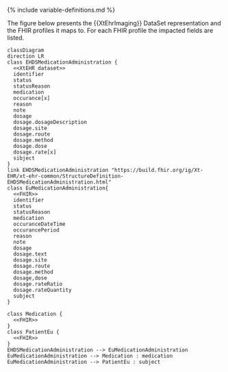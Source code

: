 {% include variable-definitions.md %}

The figure below presents the {{XtEhrImaging}} DataSet representation and the FHIR profiles it maps to. For each FHIR profile the impacted fields are listed.

```mermaid
classDiagram
direction LR
class EHDSMedicationAdministration {
  <<XtEHR dataset>>
  identifier
  status
  statusReason
  medication
  occurance[x]
  reason
  note
  dosage
  dosage.dosageDescription
  dosage.site
  dosage.route
  dosage.method
  dosage.dose
  dosage.rate[x]
  sibject
}
link EHDSMedicationAdministration "https://build.fhir.org/ig/Xt-EHR/xt-ehr-common/StructureDefinition-EHDSMedicationAdministration.html"
class EuMedicationAdministration{
  <<FHIR>>
  identifier
  status
  statusReason
  medication
  occuranceDateTime
  occurancePeriod
  reason
  note
  dosage
  dosage.text
  dosage.site
  dosage.route
  dosage.method
  dosage,dose
  dosage.rateRatio
  dosage.rateQuantity
  subject
}

class Medication {
  <<FHIR>>
}
class PatientEu {
  <<FHIR>>
}
EHDSMedicationAdministration --> EuMedicationAdministration
EuMedicationAdministration --> Medication : medication
EuMedicationAdministration --> PatientEu : subject
```

